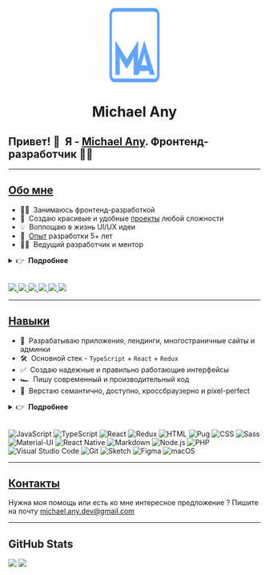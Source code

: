 <p align="center">
  <a href="https://michaelany.com" rel="noopener" target="_blank">
    <img width="100" height="148" src="./public/logo.svg" alt="Michael Any logo">
  </a>
</p>

<h1 align="center">
 Michael Any
</h1>

## Привет! 👋 &nbsp;Я - [Michael Any](https://michaelany.com). Фронтенд-разработчик 👨‍💻

---

## [Обо мне](https://michaelany.com/about)

- 👨‍💻 &nbsp;Занимаюсь фронтенд-разработкой
- 🚀 &nbsp;Создаю красивые и удобные [проекты](https://michaelany.com/portfolio) любой сложности
- 💡 &nbsp;Воплощаю в жизнь UI/UX идеи
- 💼 &nbsp;[Опыт](https://michaelany.com/experience) разработки 5+ лет
- 👨‍🏫 &nbsp;Ведущий разработчик и ментор

<details>
  <summary>👉 &nbsp;<strong>Подробнее</strong></summary>

- 👔 &nbsp;Организованный и автономный
- 🤓 &nbsp;Люблю программировать
- 🌱 &nbsp;Постоянно развиваюсь
- 📐 &nbsp;Склонный к перфекционизму
- 🎓 &nbsp;Два высших образования
- 🏃‍♂️ &nbsp;Занимаюсь спортом
- ⛰ &nbsp;Люблю путешествовать
- 👫 &nbsp;Счастливый муж
- ☕️ &nbsp;Кофеман

</details>&nbsp;

<p>
  <a href="https://michaelany.com" rel="noopener" target="_blank">
    <img src="https://img.shields.io/badge/-michaelany-568bd0?logo=google-chrome&logoColor=white"/>
  </a>
  <a href="https://linkedin.com/mclananiev" rel="noopener" target="_blank">
    <img src="https://img.shields.io/badge/-LinkedIn-0a66c2?logo=linkedin&logoColor=white"/>
  </a>
  <a href="https://instagram.com/mclananiev" rel="noopener" target="_blank">
    <img src="https://img.shields.io/badge/-Instagram-e4405f?logo=instagram&logoColor=white"/>
  </a>
  <a href="https://facebook.com/mclananiev" rel="noopener" target="_blank">
    <img src="https://img.shields.io/badge/-Facebook-1877f2?logo=facebook&logoColor=white"/>
  </a>
  <a href="https://vk.com/mclananiev" rel="noopener" target="_blank">
    <img src="https://img.shields.io/badge/-VK-4680c2?logo=vk&logoColor=white"/>
  </a>
  <a href="https://7glyphs.com/agency/team" rel="noopener" target="_blank">
    <img src="https://img.shields.io/badge/-7glyphs team-282828?logo=google-chrome&logoColor=white"/>
  </a>
</p>

---

## [Навыки](https://michaelany.com/skills)

- 👾 &nbsp;Разрабатываю приложения, лендинги, многостраничные сайты и админки
- 🛠 &nbsp;Основной стек - `TypeScript` + `React` + `Redux`
- ✅ &nbsp;Создаю надежные и правильно работающие интерфейсы
- 🏎 &nbsp;Пишу современный и производительный код
- 🎨 &nbsp;Верстаю семантично, доступно, кроссбраузерно и pixel-perfect

<details>
  <summary>👉 &nbsp;<strong>Подробнее</strong></summary>

- 🧠 &nbsp;Выбираю простой и эффективный способ решения задачи
- 🧩 &nbsp;Имею в арсенале большое количество паттернов и приемов
- 🧱 &nbsp;Создаю модульную и оптимальную архитектуру проекта
- 🔧 &nbsp;Использую актуальные фреймворки, библиотеки и инструменты
- 📱 &nbsp;Реализую адаптивный интерфейс и анимации
- 🧹 &nbsp;Соблюдаю единый стиль написания чистого кода
- 🔬 &nbsp;Рефакторю, оптимизирую и тестирую
- 📒 &nbsp;Планирую, декомпозирую и документирую
- 🐣 &nbsp;Провожу код-ревью и занимаюсь обучением

</details>&nbsp;

![JavaScript](https://img.shields.io/badge/-JavaScript-282828?style=flat&logo=javascript&logoColor=f7df1e)
![TypeScript](https://img.shields.io/badge/-TypeScript-282828?style=flat&logo=typescript&logoColor=3178c6)
![React](https://img.shields.io/badge/-React-282828?style=flat&logo=react&logoColor=61dafb)
![Redux](https://img.shields.io/badge/-Redux-282828?style=flat&logo=redux&logoColor=764abc)
![HTML](https://img.shields.io/badge/-HTML-282828?style=flat&logo=html5&logoColor=e34f26)
![Pug](https://img.shields.io/badge/-Pug-282828?style=flat&logo=pug&logoColor=a86454)
![CSS](https://img.shields.io/badge/-CSS-282828?style=flat&logo=css3&logoColor=1572b6)
![Sass](https://img.shields.io/badge/-Sass-282828?style=flat&logo=sass&logoColor=cc6699)
![Material-UI](https://img.shields.io/badge/-Material_UI-282828?style=flat&logo=material-ui&logoColor=0081cb)
![React Native](https://img.shields.io/badge/-React_Native-282828?style=flat&logo=react&logoColor=61dafb)
![Markdown](https://img.shields.io/badge/-Markdown-282828?style=flat&logo=markdown&logoColor=white)
![Node.js](https://img.shields.io/badge/-Node.js-282828?style=flat&logo=node.js&logoColor=339933)
![PHP](https://img.shields.io/badge/-PHP-282828?style=flat&logo=php&logoColor=777bb4)
![Visual Studio Code](https://img.shields.io/badge/-Visual_Studio_Code-282828?style=flat&logo=visual-studio-code&logoColor=007acc)
![Git](https://img.shields.io/badge/-Git-282828?style=flat&logo=git&logoColor=f05032)
![Sketch](https://img.shields.io/badge/-Sketch-282828?style=flat&logo=sketch&logoColor=f7b500)
![Figma](https://img.shields.io/badge/-Figma-282828?style=flat&logo=figma&logoColor=f24e1e)
![macOS](https://img.shields.io/badge/-macOS-282828?style=flat&logo=macos&logoColor=white)

---

## [Контакты](https://michaelany.com/contact)

Нужна моя помощь или есть ко мне интересное предложение ? Пишите на почту michael.any.dev@gmail.com

---

## GitHub Stats

<img src="https://github-readme-stats.vercel.app/api/top-langs/?username=michaelany&layout=compact&theme=tokyonight"/>
<img src="https://github-readme-stats.vercel.app/api?username=michaelany&hide=prs,issues,contribs&show_icons=true&theme=tokyonight"/>
